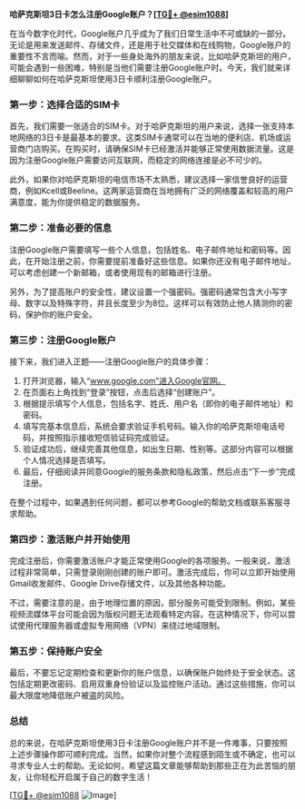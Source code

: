 **哈萨克斯坦3日卡怎么注册Google账户？[[TG💪+ @esim1088](https://t.me/s/esim1088)]**

在当今数字化时代，Google账户几乎成为了我们日常生活中不可或缺的一部分。无论是用来发送邮件、存储文件，还是用于社交媒体和在线购物，Google账户的重要性不言而喻。然而，对于一些身处海外的朋友来说，比如哈萨克斯坦的用户，可能会遇到一些困难，特别是当他们需要注册Google账户时。今天，我们就来详细聊聊如何在哈萨克斯坦使用3日卡顺利注册Google账户。

### **第一步：选择合适的SIM卡**

首先，我们需要一张适合的SIM卡。对于哈萨克斯坦的用户来说，选择一张支持本地网络的3日卡是最基本的要求。这类SIM卡通常可以在当地的便利店、机场或运营商门店购买。在购买时，请确保SIM卡已经激活并能够正常使用数据流量。这是因为注册Google账户需要访问互联网，而稳定的网络连接是必不可少的。

此外，如果你对哈萨克斯坦的电信市场不太熟悉，建议选择一家信誉良好的运营商，例如Kcell或Beeline。这两家运营商在当地拥有广泛的网络覆盖和较高的用户满意度，能为你提供稳定的数据服务。

### **第二步：准备必要的信息**

注册Google账户需要填写一些个人信息，包括姓名、电子邮件地址和密码等。因此，在开始注册之前，你需要提前准备好这些信息。如果你还没有电子邮件地址，可以考虑创建一个新邮箱，或者使用现有的邮箱进行注册。

另外，为了提高账户的安全性，建议设置一个强密码。强密码通常包含大小写字母、数字以及特殊字符，并且长度至少为8位。这样可以有效防止他人猜测你的密码，保护你的账户安全。

### **第三步：注册Google账户**

接下来，我们进入正题——注册Google账户的具体步骤：

1. 打开浏览器，输入“www.google.com”进入Google官网。
2. 在页面右上角找到“登录”按钮，点击后选择“创建账户”。
3. 根据提示填写个人信息，包括名字、姓氏、用户名（即你的电子邮件地址）和密码。
4. 填写完基本信息后，系统会要求验证手机号码。输入你的哈萨克斯坦电话号码，并按照指示接收短信验证码完成验证。
5. 验证成功后，继续完善其他信息，如出生日期、性别等。这部分内容可以根据个人情况选择是否填写。
6. 最后，仔细阅读并同意Google的服务条款和隐私政策，然后点击“下一步”完成注册。

在整个过程中，如果遇到任何问题，都可以参考Google的帮助文档或联系客服寻求帮助。

### **第四步：激活账户并开始使用**

完成注册后，你需要激活账户才能正常使用Google的各项服务。一般来说，激活过程非常简单，只需登录刚刚创建的账户即可。激活完成后，你可以立即开始使用Gmail收发邮件、Google Drive存储文件，以及其他各种功能。

不过，需要注意的是，由于地理位置的原因，部分服务可能受到限制。例如，某些视频流媒体平台可能会因为版权问题无法观看特定内容。在这种情况下，你可以尝试使用代理服务器或虚拟专用网络（VPN）来绕过地域限制。

### **第五步：保持账户安全**

最后，不要忘记定期检查和更新你的账户信息，以确保账户始终处于安全状态。这包括定期更改密码、启用双重身份验证以及监控账户活动。通过这些措施，你可以最大限度地降低账户被盗的风险。

### **总结**

总的来说，在哈萨克斯坦使用3日卡注册Google账户并不是一件难事，只要按照上述步骤操作即可顺利完成。当然，如果你对整个流程感到陌生或不确定，也可以寻求专业人士的帮助。无论如何，希望这篇文章能够帮助到那些正在为此苦恼的朋友，让你轻松开启属于自己的数字生活！

[[TG💪+ @esim1088](https://t.me/s/esim1088) ![Image](https://i.postimg.cc/4NQfJmqS/Snipaste-2025-05-13-00-14-12.png)]